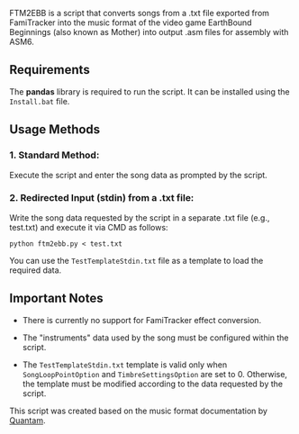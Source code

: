 FTM2EBB is a script that converts songs from a .txt file exported from FamiTracker into the music format of the video game EarthBound Beginnings (also known as Mother) into output .asm files for assembly with ASM6.

## **Requirements** ##

The **pandas** library is required to run the script. It can be installed using the `Install.bat` file.

## **Usage Methods** ##

### **1. Standard Method:** ###

Execute the script and enter the song data as prompted by the script.

### **2. Redirected Input (stdin) from a .txt file:** ###

Write the song data requested by the script in a separate .txt file (e.g., test.txt) and execute it via CMD as follows:

`python ftm2ebb.py < test.txt`

You can use the `TestTemplateStdin.txt` file as a template to load the required data.

## **Important Notes** ##

- There is currently no support for FamiTracker effect conversion.

- The "instruments" data used by the song must be configured within the script.

- The `TestTemplateStdin.txt` template is valid only when `SongLoopPointOption` and `TimbreSettingsOption` are set to 0. Otherwise, the template must be modified according to the data requested by the script.

This script was created based on the music format documentation by [Quantam](https://github.com/TheRealQuantam/RetroDocs).
